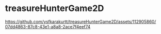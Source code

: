 # treasureHunterGame2D

https://github.com/ysfkarakurtt/treasureHunterGame2D/assets/112905860/07dd4863-87c8-43e1-a8a8-2ace7f4eef74
